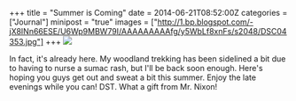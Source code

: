 +++
title = "Summer is Coming"
date = 2014-06-21T08:52:00Z
categories = ["Journal"]
minipost = "true"
images = ["http://1.bp.blogspot.com/-jX8INn66ESE/U6Wp9MBW79I/AAAAAAAAAfg/y5WbLf8xnFs/s2048/DSC04353.jpg"]
+++
![](http://1.bp.blogspot.com/-jX8INn66ESE/U6Wp9MBW79I/AAAAAAAAAfg/y5WbLf8xnFs/s2048/DSC04353.jpg)

In fact, it's already here. My woodland trekking has been sidelined a bit due to having to nurse a sumac rash, but I'll be back soon enough. Here's hoping you guys get out and sweat a bit this summer. Enjoy the late evenings while you can! DST. What a gift from Mr. Nixon!

